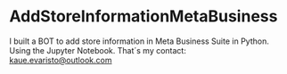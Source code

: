 # AddStoreInformationMetaBusiness
I built a BOT to add store information in Meta Business Suite in Python. Using the Jupyter Notebook.
That´s my contact: kaue.evaristo@outlook.com

